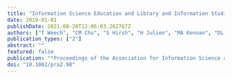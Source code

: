 ```yaml
---
title: "Information Science Education and Library and Information Studies Education: Transnational Conversations"
date: 2019-01-01
publishDate: 2021-08-20T12:06:03.262767Z
authors: ["T Weech", "CM Chu", "S Hirsh", "H Julien", "MA Kennan", "DL Velasquez", " ..."]
publication_types: ["2"]
abstract: ""
featured: false
publication: "*Proceedings of the Association for Information Science and Technology 56 (1 łdots*"
doi: "10.1002/pra2.98"
---
```


